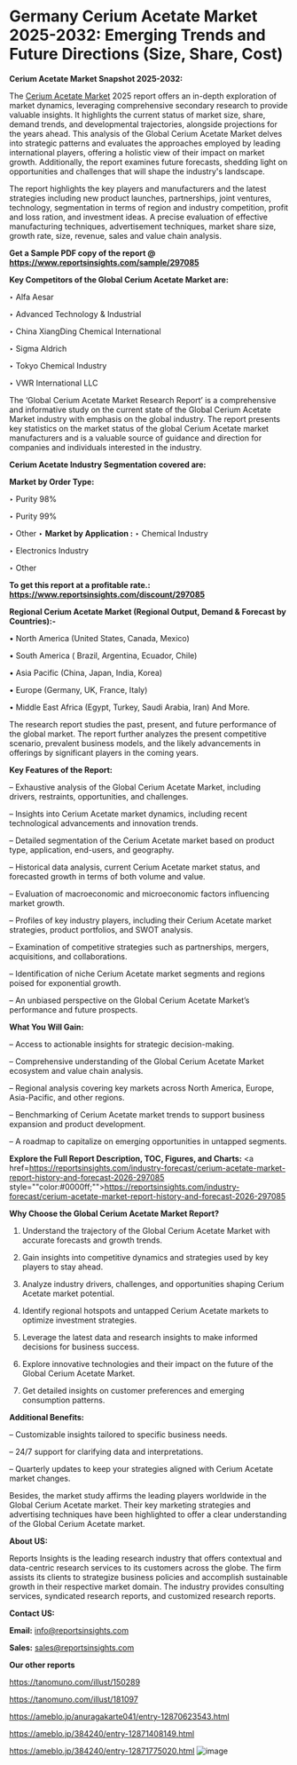 # Germany Cerium Acetate Market 2025-2032: Emerging Trends and Future Directions (Size, Share, Cost)

<strong>Cerium Acetate Market Snapshot 2025-2032:</strong>

The <a href=https://www.reportsinsights.com/sample/297085>Cerium Acetate Market</a> 2025 report offers an in-depth exploration of market dynamics, leveraging comprehensive secondary research to provide valuable insights. It highlights the current status of market size, share, demand trends, and developmental trajectories, alongside projections for the years ahead. This analysis of the Global Cerium Acetate Market delves into strategic patterns and evaluates the approaches employed by leading international players, offering a holistic view of their impact on market growth. Additionally, the report examines future forecasts, shedding light on opportunities and challenges that will shape the industry's landscape.

The report highlights the key players and manufacturers and the latest strategies including new product launches, partnerships, joint ventures, technology, segmentation in terms of region and industry competition, profit and loss ration, and investment ideas. A precise evaluation of effective manufacturing techniques, advertisement techniques, market share size, growth rate, size, revenue, sales and value chain analysis.

<strong>Get a Sample PDF copy of the report @ <a href=https://www.reportsinsights.com/sample/297085 style=color:#0000ff;>https://www.reportsinsights.com/sample/297085</a></strong>

<strong>Key Competitors of the Global Cerium Acetate Market are:</strong>

‣ Alfa Aesar

‣ Advanced Technology & Industrial

‣ China XiangDing Chemical International

‣ Sigma Aldrich

‣ Tokyo Chemical Industry

‣ VWR International LLC

The ‘Global Cerium Acetate Market Research Report’ is a comprehensive and informative study on the current state of the Global Cerium Acetate Market industry with emphasis on the global industry. The report presents key statistics on the market status of the global Cerium Acetate market manufacturers and is a valuable source of guidance and direction for companies and individuals interested in the industry.

<strong>Cerium Acetate Industry Segmentation covered are:</strong>

<strong>Market by Order Type: </strong>

‣ Purity 98%

‣ Purity 99%

‣ Other
‣ 
<strong>Market by Application :</strong>
‣ Chemical Industry

‣ Electronics Industry

‣ Other

<strong>To get this report at a profitable rate.: <a href=https://www.reportsinsights.com/discount/297085 style=color:#0000ff;>https://www.reportsinsights.com/discount/297085</a></strong>

<strong>Regional Cerium Acetate Market (Regional Output, Demand &amp; Forecast by Countries):-</strong>

• North America (United States, Canada, Mexico)

• South America ( Brazil, Argentina, Ecuador, Chile)

• Asia Pacific (China, Japan, India, Korea)

• Europe (Germany, UK, France, Italy)

• Middle East Africa (Egypt, Turkey, Saudi Arabia, Iran) And More.

The research report studies the past, present, and future performance of the global market. The report further analyzes the present competitive scenario, prevalent business models, and the likely advancements in offerings by significant players in the coming years.

<strong>Key Features of the Report:</strong>

– Exhaustive analysis of the Global Cerium Acetate Market, including drivers, restraints, opportunities, and challenges.

– Insights into Cerium Acetate market dynamics, including recent technological advancements and innovation trends.

– Detailed segmentation of the Cerium Acetate market based on product type, application, end-users, and geography.

– Historical data analysis, current Cerium Acetate market status, and forecasted growth in terms of both volume and value.

– Evaluation of macroeconomic and microeconomic factors influencing market growth.

– Profiles of key industry players, including their Cerium Acetate market strategies, product portfolios, and SWOT analysis.

– Examination of competitive strategies such as partnerships, mergers, acquisitions, and collaborations.

– Identification of niche Cerium Acetate market segments and regions poised for exponential growth.

– An unbiased perspective on the Global Cerium Acetate Market’s performance and future prospects.

<strong>What You Will Gain:</strong>

– Access to actionable insights for strategic decision-making.

– Comprehensive understanding of the Global Cerium Acetate Market ecosystem and value chain analysis.

– Regional analysis covering key markets across North America, Europe, Asia-Pacific, and other regions.

– Benchmarking of Cerium Acetate market trends to support business expansion and product development.

– A roadmap to capitalize on emerging opportunities in untapped segments.

<strong>Explore the Full Report Description, TOC, Figures, and Charts:</strong>
<a href=https://reportsinsights.com/industry-forecast/cerium-acetate-market-report-history-and-forecast-2026-297085 style=""color:#0000ff;"">https://reportsinsights.com/industry-forecast/cerium-acetate-market-report-history-and-forecast-2026-297085</a>

<strong>Why Choose the Global Cerium Acetate Market Report?</strong>

1. Understand the trajectory of the Global Cerium Acetate Market with accurate forecasts and growth trends.

2. Gain insights into competitive dynamics and strategies used by key players to stay ahead.

3. Analyze industry drivers, challenges, and opportunities shaping Cerium Acetate market potential.

4. Identify regional hotspots and untapped Cerium Acetate markets to optimize investment strategies.

5. Leverage the latest data and research insights to make informed decisions for business success.

6. Explore innovative technologies and their impact on the future of the Global Cerium Acetate Market.

7. Get detailed insights on customer preferences and emerging consumption patterns.

<strong>Additional Benefits:</strong>

– Customizable insights tailored to specific business needs.

– 24/7 support for clarifying data and interpretations.

– Quarterly updates to keep your strategies aligned with Cerium Acetate market changes.

Besides, the market study affirms the leading players worldwide in the Global Cerium Acetate market. Their key marketing strategies and advertising techniques have been highlighted to offer a clear understanding of the Global Cerium Acetate market.

<strong><strong>About US</strong>:</strong>

Reports Insights is the leading research industry that offers contextual and data-centric research services to its customers across the globe. The firm assists its clients to strategize business policies and accomplish sustainable growth in their respective market domain. The industry provides consulting services, syndicated research reports, and customized research reports.

<strong>Contact US:</strong>

<p class=><b>Email:</b> <a href=mailto:info@reportsinsights.com>info@reportsinsights.com</a></p>
<p class=><b>Sales:</b> <a href=mailto:sales@reportsinsights.com>sales@reportsinsights.com</a></p>

<strong>Our other reports</strong>

<a href=https://tanomuno.com/illust/150289>https://tanomuno.com/illust/150289</a>

<a href=https://tanomuno.com/illust/181097>https://tanomuno.com/illust/181097</a>

<a href=https://ameblo.jp/anuragakarte041/entry-12870623543.html>https://ameblo.jp/anuragakarte041/entry-12870623543.html</a>

<a href=https://ameblo.jp/384240/entry-12871408149.html>https://ameblo.jp/384240/entry-12871408149.html</a>

<a href=https://ameblo.jp/384240/entry-12871775020.html>https://ameblo.jp/384240/entry-12871775020.html</a>
![image](https://github.com/user-attachments/assets/488a6956-0a1c-4918-8fc8-e90aea6502c4)
